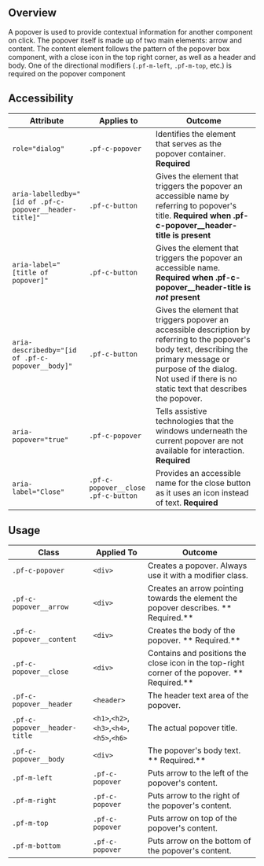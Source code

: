 ## Overview

A popover is used to provide contextual information for another component on click.  The popover itself is made up of two main elements: arrow and content. The content element follows the pattern of the popover box component, with a close icon in the top right corner, as well as a header and body.  One of the directional modifiers (`.pf-m-left`, `.pf-m-top`, etc.) is required on the popover component

## Accessibility

| Attribute | Applies to | Outcome |
| -- | -- | -- |
| `role="dialog"` | `.pf-c-popover` | Identifies the element that serves as the popover container. **Required**|
| `aria-labelledby="[id of .pf-c-popover__header-title]"` | `.pf-c-button` | Gives the element that triggers the popover an accessible name by referring to popover's title. **Required when .pf-c-popover__header-title is present** |
| `aria-label="[title of popover]"` | `.pf-c-button` | Gives the element that triggers the popover an accessible name. **Required when .pf-c-popover__header-title is _not_ present** |
| `aria-describedby="[id of .pf-c-popover__body]"` | `.pf-c-button` | Gives the element that triggers popover an accessible description by referring to the popover's body text, describing the primary message or purpose of the dialog. Not used if there is no static text that describes the popover. |
| `aria-popover="true"` | `.pf-c-popover` | Tells assistive technologies that the windows underneath the current popover are not available for interaction. **Required**|
| `aria-label="Close"` | `.pf-c-popover__close .pf-c-button` | Provides an accessible name for the close button as it uses an icon instead of text. **Required**|


## Usage

| Class | Applied To | Outcome |
| -- | -- | -- |
| `.pf-c-popover` | `<div>` |  Creates a popover. Always use it with a modifier class. |
| `.pf-c-popover__arrow` | `<div>` |  Creates an arrow pointing towards the element the popover describes. ** Required.** |
| `.pf-c-popover__content` | `<div>` |  Creates the body of the popover. ** Required.** |
| `.pf-c-popover__close` | `<div>` |  Contains and positions the close icon in the top-right corner of the popover. ** Required.** |
| `.pf-c-popover__header` | `<header>` |  The header text area of the popover. |
| `.pf-c-popover__header-title` | `<h1>`,`<h2>`,`<h3>`,`<h4>`,`<h5>`,`<h6>` |  The actual popover title. |
| `.pf-c-popover__body` | `<div>` |  The popover's body text. ** Required.** |
| `.pf-m-left` | `.pf-c-popover` | Puts arrow to the left of the popover's content. |
| `.pf-m-right` | `.pf-c-popover` | Puts arrow to the right of the popover's content. |
| `.pf-m-top` | `.pf-c-popover` | Puts arrow on top of the popover's content. |
| `.pf-m-bottom` | `.pf-c-popover` | Puts arrow on the bottom of the popover's content. |
